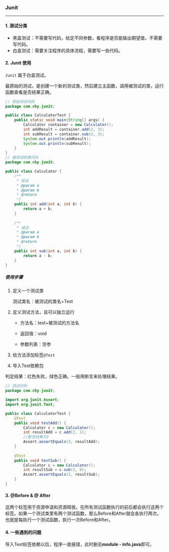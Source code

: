 ### Junit

---

#### 1. 测试分类

- 黑盒测试：不需要写代码，给定不同参数，看程序是否能输出期望值，不需要写代码。
- 白盒测试：需要关注程序的具体流程，需要写一些代码。

#### 2. Junit 使用

`Junit` 属于白盒测试。

最原始的测试，是创建一个新的测试类，然后建立主函数，调用被测试的类，运行函数查看是否结果正确。

```java
// 原始测试代码
package com.chy.junit;

public class CalculatorTest {
	public static void main(String[] args) {
		Calculator container = new Calculator();
		int addResult = container.add(2, 3);
		int subResult = container.sub(2, 3);
		System.out.println(addResult);
		System.out.println(subResult);
	}
}
// 被测试的类代码
package com.chy.junit;

public class Calculator {
	/**
	 * 加法
	 * @param a
	 * @param b
	 * @return
	 */
	public int add(int a, int b) {
		return a + b;
	}
	
	/**
	 * 减法
	 * @param a
	 * @param b
	 * @return
	 */
	public int sub(int a, int b) {
		return a - b;
	}
}
```

##### 使用步骤

1. 定义一个测试类

   测试类名：被测试的类名+Test

2. 定义测试方法，且可以独立运行

   - 方法名：test+被测试的方法名

   - 返回值：void

   - 参数列表：空参

3. 给方法添加标签`@Test`

4. 导入Test依赖包

判定结果：红色失败，绿色正确。一般用断言来处理结果。

```java
// 测试代码
package com.chy.junit;

import org.junit.Assert;
import org.junit.Test;

public class CalculatorTest {
	@Test
	public void testAdd() {
		Calculator c = new Calculator();
		int resultAdd = c.add(2, 1);
		//断言结果为3
		Assert.assertEquals(3, resultAdd);
	}
	
	@Test
	public void testSub() {
		Calculator c = new Calculator();
		int resultSub = c.sub(2, 0);
		Assert.assertEquals(1, resultSub);
	}
}
```

#### 3. @Before & @ After

这两个标签用于资源申请和资源释放。在所有测试函数执行的前后都会执行这两个标签。如果一个测试类里有两个测试函数，那么Before和After就会各执行两次。也就是每执行一个测试函数，执行一次Before和After。



#### 4. 一些遇到的问题

导入Test标签依赖以后，程序一直报错，此时删去**module - info.java**即可。
